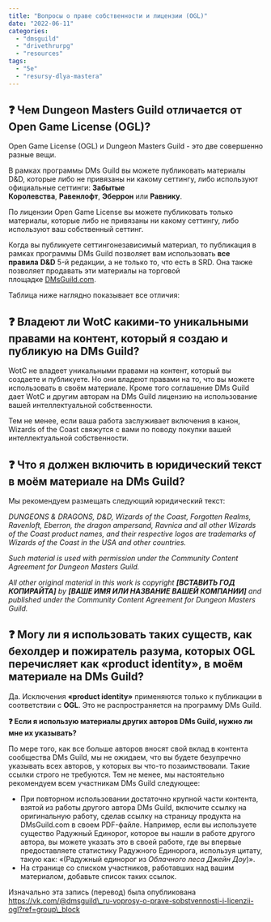```yaml
---
title: "Вопросы о праве собственности и лицензии (OGL)"
date: "2022-06-11"
categories: 
  - "dmsguild"
  - "drivethrurpg"
  - "resources"
tags: 
  - "5e"
  - "resursy-dlya-mastera"
---
```


## **❓ Чем Dungeon Masters Guild отличается от Open Game License (OGL)?**

Open Game License (OGL) и Dungeon Masters Guild - это две совершенно разные вещи.

В рамках программы DMs Guild вы можете публиковать материалы D&D, которые либо не привязаны ни какому сеттингу, либо используют официальные сеттинги: **Забытые Королевства**, **Равенлофт**, **Эберрон** или **Равнику**.

По лицензии Open Game License вы можете публиковать только материалы, которые либо не привязаны ни какому сеттингу, либо используют ваш собственный сеттинг.

Когда вы публикуете сеттингонезависимый материал, то публикация в рамках программы DMs Guild позволяет вам использовать **все правила** **D&D** 5-й редакции, а не только то, что есть в SRD. Она также позволяет продавать эти материалы на торговой площадке [DMsGuild.com](https://vk.com/away.php?to=http%3A%2F%2FDMsGuild.com&cc_key=).

Таблица ниже наглядно показывает все отличия:

## **❓ Владеют ли WotC какими-то уникальными правами на контент, который я создаю и публикую на DMs Guild?**

WotC не владеет уникальными правами на контент, который вы создаете и публикуете. Но они владеют правами на то, что вы можете использовать в своём материале. Кроме того соглашение DMs Guild дает WotC и другим авторам на DMs Guild лицензию на использование вашей интеллектуальной собственности.

Тем не менее, если ваша работа заслуживает включения в канон, Wizards of the Coast свяжутся с вами по поводу покупки вашей интеллектуальной собственности.

## **❓ Что я должен включить в юридический текст в моём материале на DMs Guild?**

Мы рекомендуем размещать следующий юридический текст:

_DUNGEONS & DRAGONS, D&D, Wizards of the Coast, Forgotten Realms, Ravenloft, Eberron, the dragon ampersand, Ravnica and all other Wizards of the Coast product names, and their respective logos are trademarks of Wizards of the Coast in the USA and other countries._

_Such material is used with permission under the Community Content Agreement for Dungeon Masters Guild._

_All other original material in this work is copyright_ **_\[ВСТАВИТЬ ГОД КОПИРАЙТА\]_** _by_ **_\[ВАШЕ ИМЯ ИЛИ НАЗВАНИЕ ВАШЕЙ КОМПАНИИ\]_** _and published under the Community Content Agreement for Dungeon Masters Guild._

## **❓ Могу ли я использовать таких существ, как бехолдер и пожиратель разума, которых OGL перечисляет как «product identity», в моём материале на DMs Guild?**

Да. Исключения **«product identity»** применяются только к публикации в соответствии с **OGL**. Это не распространяется на программу DMs Guild.

**❓ Если я использую материалы других авторов DMs Guild, нужно ли мне их указывать?**

По мере того, как все больше авторов вносят свой вклад в контента сообщества DMs Guild, мы не ожидаем, что вы будете безупречно указывать всех авторов, у которых вы что-то позаимствовали. Такие ссылки строго не требуются. Тем не менее, мы настоятельно рекомендуем всем участникам DMs Guild следующее:

- При повторном использовании достаточно крупной части контента, взятой из работы другого автора DMs Guild, включите ссылку на оригинальную работу, сделав ссылку на страницу продукта на DMsGuild.com в своем PDF-файле. Например, если вы используете существо Радужный Единорог, которое вы нашли в работе другого автора, вы можете указать это в своей работе, где вы впервые предоставляете статистику Радужного Единорога, используя цитату, такую как: «(Радужный единорог из _Облачного леса Джейн Доу_)».
- На странице со списком участников, работавших над вашим материалом, добавьте список таких ссылок.

Изначально эта запись (перевод) была опубликована https://vk.com/@dmsguild\_ru-voprosy-o-prave-sobstvennosti-i-licenzii-ogl?ref=group\_block
